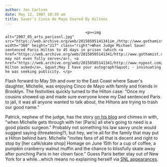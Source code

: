 ```yaml
---
author: Jen Carlson
date: May 12, 2007 10:39 am
title: Sauer's Cinco de Mayo Soured By Hiltons
---
```


	
										<p><img alt="2007_05_arts_parissnl.jpg" src="https://web.archive.org/web/20150505141341im_/http://www.gothamist.com/attachments/arts_jen/2007_05_arts_parissnl.jpg" width="360" height="217" class="right">When Judge Michael Sauer sentenced Paris Hilton to 45 days in prison (which <a href="https://web.archive.org/web/20150505141341/http://www.gothamist.com/2007/05/11/free_parisor_do.php">she may not even fully serve</a>), <a href="https://web.archive.org/web/20150505141341/http://www.nypost.com/seven/05052007/news/nationalnews/l_a__jail_adds_a_paris_suite_nationalnews_david_k__li.htm">Kathy Hilton asked</a>, &quot;May I have your autograph?&quot; - insinuating he was seeking publicity. </p>

<p>Flash forward to May 5th and over to the East Coast where Sauer&apos;s daughter, Michelle, was enjoying Cinco de Mayo with family and friends in Brooklyn. The festivities quickly turned to the Hilton case: &#x201C;Once my cousins showed up and made sure everyone knew my Dad sentenced Paris to jail, it was all anyone wanted to talk about, the Hiltons are trying to trash our good name.&#x201D;</p>

<p>Patrick, nephew of the judge, has the story <a href="https://web.archive.org/web/20150505141341/http://www.patricksauer.com/index.php?option=com_content&amp;task=view&amp;id=110&amp;Itemid=1">on his blog</a> and chimes in with, &quot;when Michelle gets through with her [Paris] all she&#x2019;s going to need is a good plastic surgeon.&quot; Probably not something his law savvy uncle would suggest saying (threatening?), but hey, we&apos;re all for the family that may put a Hilton behind bars. Michelle &quot;invites fans of all that is decent and right to stop by [her caf&#xE9;/skate shop] Homage on June 15th for a cup of coffee, a pumpkin cranberry walnut muffin and the chance to blissfully skate away after punching Paris in her clown face.&quot; Guess Paris better stay out of New York for a while...which means no explaining herself via <a href="https://web.archive.org/web/20150505141341/http://www.gothamist.com/2003/12/07/transcript_paris_hilton_on_saturday_night.php">SNL appearances</a>. </p>					
										
									
				